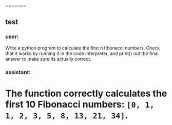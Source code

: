 =======
## test
### user: 
Write a python program to calculate the first n fibonacci numbers. Check that it works by running it in the code interpreter, and print() out the final answer to make sure its actually correct.
### assistant: 
The function correctly calculates the first 10 Fibonacci numbers: `[0, 1, 1, 2, 3, 5, 8, 13, 21, 34]`.
=======

